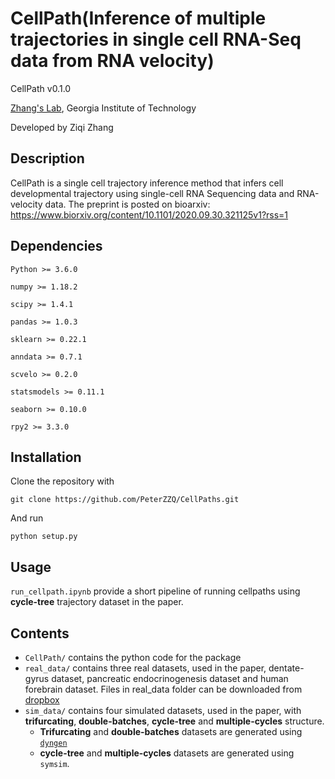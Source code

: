 # CellPath(Inference of multiple trajectories in single cell RNA-Seq data from RNA velocity)

CellPath v0.1.0

[Zhang's Lab](https://xiuweizhang.wordpress.com), Georgia Institute of Technology

Developed by Ziqi Zhang

## Description
CellPath is a single cell trajectory inference method that infers cell developmental trajectory using single-cell RNA Sequencing data and RNA-velocity data. The preprint is posted on bioarxiv: https://www.biorxiv.org/content/10.1101/2020.09.30.321125v1?rss=1

## Dependencies
```
Python >= 3.6.0

numpy >= 1.18.2

scipy >= 1.4.1

pandas >= 1.0.3

sklearn >= 0.22.1

anndata >= 0.7.1

scvelo >= 0.2.0

statsmodels >= 0.11.1

seaborn >= 0.10.0

rpy2 >= 3.3.0
```

## Installation
Clone the repository with

```
git clone https://github.com/PeterZZQ/CellPaths.git
```

And run 

```
python setup.py
```

## Usage
`run_cellpath.ipynb` provide a short pipeline of running cellpaths using **cycle-tree** trajectory dataset in the paper.

## Contents

* `CellPath/` contains the python code for the package
* `real_data/` contains three real datasets, used in the paper, dentate-gyrus dataset, pancreatic endocrinogenesis dataset and human forebrain dataset. Files in real_data folder can be downloaded from [dropbox](https://www.dropbox.com/sh/nix4wnoiwda5id5/AACTxvGTQ82UzwMJs2IWSriKa?dl=0)
* `sim_data/` contains four simulated datasets, used in the paper, with **trifurcating**, **double-batches**, **cycle-tree** and **multiple-cycles** structure. 
    * **Trifurcating** and **double-batches** datasets are generated using [`dyngen`](https://github.com/dynverse/dyngen) 
    * **cycle-tree** and **multiple-cycles** datasets are generated using `symsim`.